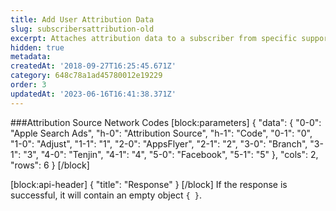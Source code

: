 ```yaml
---
title: Add User Attribution Data
slug: subscribersattribution-old
excerpt: Attaches attribution data to a subscriber from specific supported networks.
hidden: true
metadata: 
createdAt: '2018-09-27T16:25:45.671Z'
category: 648c78a1ad45780012e19229
order: 3
updatedAt: '2023-06-16T16:41:38.371Z'
---
```

###Attribution Source Network Codes
[block:parameters]
{
  "data": {
    "0-0": "Apple Search Ads",
    "h-0": "Attribution Source",
    "h-1": "Code",
    "0-1": "0",
    "1-0": "Adjust",
    "1-1": "1",
    "2-0": "AppsFlyer",
    "2-1": "2",
    "3-0": "Branch",
    "3-1": "3",
    "4-0": "Tenjin",
    "4-1": "4",
    "5-0": "Facebook",
    "5-1": "5"
  },
  "cols": 2,
  "rows": 6
}
[/block]

[block:api-header]
{
  "title": "Response"
}
[/block]
If the response is successful, it will contain an empty object `{ }`.